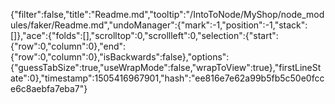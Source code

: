 {"filter":false,"title":"Readme.md","tooltip":"/IntoToNode/MyShop/node_modules/faker/Readme.md","undoManager":{"mark":-1,"position":-1,"stack":[]},"ace":{"folds":[],"scrolltop":0,"scrollleft":0,"selection":{"start":{"row":0,"column":0},"end":{"row":0,"column":0},"isBackwards":false},"options":{"guessTabSize":true,"useWrapMode":false,"wrapToView":true},"firstLineState":0},"timestamp":1505416967901,"hash":"ee816e7e62a99b5fb5c50e0fcce6c8aebfa7eba7"}